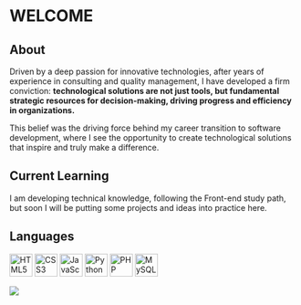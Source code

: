 # WELCOME

## About
Driven by a deep passion for innovative technologies, after years of experience in consulting and quality management, I have developed a firm conviction: **technological solutions are not just tools, but fundamental strategic resources for decision-making, driving progress and efficiency in organizations.**

This belief was the driving force behind my career transition to software development, where I see the opportunity to create technological solutions that inspire and truly make a difference.

## Current Learning
I am developing technical knowledge, following the Front-end study path, but soon I will be putting some projects and ideas into practice here.

## Languages 
<!-- & Tools 🛠 --> 

<div>
          <img src="https://cdn.jsdelivr.net/gh/devicons/devicon/icons/html5/html5-original.svg" alt="HTML5" width="40" height="40"/>
          <img src="https://cdn.jsdelivr.net/gh/devicons/devicon/icons/css3/css3-original.svg" alt="CSS3" width="40" height="40"/>
          <img src="https://cdn.jsdelivr.net/gh/devicons/devicon/icons/javascript/javascript-original.svg" alt="JavaScript" width="40" height="40"/>
          <!-- <img src="https://cdn.jsdelivr.net/gh/devicons/devicon/icons/typescript/typescript-original.svg" alt="TypeScript" width="40" height="40"/> -->
         <!-- <img src="https://cdn.jsdelivr.net/gh/devicons/devicon/icons/react/react-original.svg" alt="React" width="40" height="40"/> -->
          <!-- <img src="https://cdn.jsdelivr.net/gh/devicons/devicon/icons/vuejs/vuejs-original.svg" alt="Vue.js" width="40" height="40"/> -->
          <!-- <img src="https://cdn.jsdelivr.net/gh/devicons/devicon/icons/nextjs/nextjs-original.svg" alt="Next.js" width="40" height="40"/> -->
         <!-- <img src="https://cdn.jsdelivr.net/gh/devicons/devicon/icons/nodejs/nodejs-original.svg" alt="Node.js" width="40" height="40"/> -->
         <!-- <img src="https://cdn.jsdelivr.net/gh/devicons/devicon/icons/express/express-original.svg" alt="Express.js" width="40" height="40"/> -->
          <img src="https://cdn.jsdelivr.net/gh/devicons/devicon/icons/python/python-original.svg" alt="Python" width="40" height="40"/>
          <img src="https://cdn.jsdelivr.net/gh/devicons/devicon/icons/php/php-original.svg" alt="PHP" width="40" height="40"/>
         <!-- <img src="https://cdn.jsdelivr.net/gh/devicons/devicon/icons/laravel/laravel-plain.svg" alt="Laravel" width="40" height="40"/> -->
          <img src="https://cdn.jsdelivr.net/gh/devicons/devicon/icons/mysql/mysql-original.svg" alt="MySQL" width="40" height="40"/>
         <!-- <img src="https://cdn.jsdelivr.net/gh/devicons/devicon/icons/postgresql/postgresql-original.svg" alt="PostgreSQL" width="40" height="40"/> -->
         <!-- <img src="https://cdn.jsdelivr.net/gh/devicons/devicon/icons/mongodb/mongodb-original.svg" alt="MongoDB" width="40" height="40"/> -->
         <!-- <img src="https://cdn.jsdelivr.net/gh/devicons/devicon/icons/docker/docker-original.svg" alt="Docker" width="40" height="40"/> -->
         <!-- <img src="https://neon.tech/favicon/apple-touch-icon.png" alt="Neon.tech" width="60" height="60"/> -->
</div>

[![](https://visitcount.itsvg.in/api?id=DioclecianoGO&icon=5&color=0)](https://visitcount.itsvg.in)
